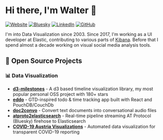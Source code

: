 # Hi there, I'm Walter 👋

[![Website](https://img.shields.io/badge/Website-walterra.dev-blue?style=flat-square)](https://walterra.dev)
[![Bluesky](https://img.shields.io/badge/Bluesky-@walterra.dev-00A8E8?style=flat-square)](https://bsky.app/profile/walterra.dev)
[![LinkedIn](https://img.shields.io/badge/LinkedIn-walterra-0077B5?style=flat-square&logo=linkedin)](https://www.linkedin.com/in/walterra/)
[![GitHub](https://img.shields.io/badge/GitHub-walterra-181717?style=flat-square&logo=github)](https://github.com/walterra)

I'm into Data Visualization since 2003. Since 2017, I'm working as a UI developer at Elastic, contributing to various parts of [Kibana](https://github.com/elastic/kibana). Before that I spend almost a decade working on visual social media analysis tools.

## 🚀 Open Source Projects

### 📊 Data Visualization
- [**d3-milestones**](https://github.com/walterra/d3-milestones) - A d3 based timeline visualization library, my most popular personal OSS project with 180+ stars
- [**eddo**](https://github.com/walterra/eddoapp) - GTD-inspired todo & time tracking app built with React and PouchDB/CouchDb
- [**doc2convo**](https://github.com/walterra/doc2convo) - Convert text documents into conversational audio files
- [**atproto2elasticsearch**](https://github.com/walterra/atproto2elasticsearch) - Real-time pipeline streaming AT Protocol (Bluesky) firehose to Elasticsearch
- [**COVID-19 Austria Visualizations**](https://github.com/walterra/covid-19-at) - Automated data visualization for transparent COVID-19 reporting



